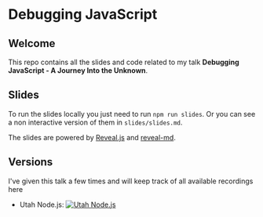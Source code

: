 # Debugging JavaScript

## Welcome

This repo contains all the slides and code related to my talk **Debugging JavaScript - A Journey Into the Unknown**.

## Slides

To run the slides locally you just need to run `npm run slides`. Or you can see a non interactive version of them in `slides/slides.md`.

The slides are powered by [Reveal.js](https://www.npmjs.com/package/reveal) and [reveal-md](https://www.npmjs.com/package/reveal-md).

## Versions

I've given this talk a few times and will keep track of all available recordings here

* Utah Node.js: [![Utah Node.js](http://img.youtube.com/vi/8f4ghrSRd6w/0.jpg)](http://www.youtube.com/watch?v=8f4ghrSRd6w)
